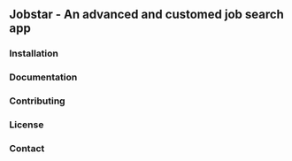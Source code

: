 ## Jobstar - An advanced and customed job search app

### Installation

### Documentation

### Contributing

### License

### Contact
